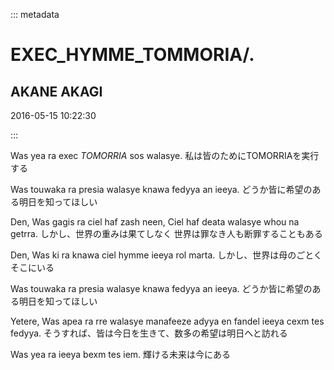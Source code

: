 ::: metadata

# EXEC_HYMME_TOMMORIA/.

## AKANE AKAGI

2016-05-15 10:22:30

:::

Was yea ra exec _TOMORRIA_ sos walasye.
私は皆のためにTOMORRIAを実行する

Was touwaka ra presia walasye knawa fedyya an ieeya.
どうか皆に希望のある明日を知ってほしい

Den, Was gagis ra ciel haf zash neen, Ciel haf deata walasye whou na getrra.
しかし、世界の重みは果てしなく 世界は罪なき人も断罪することもある

Den, Was ki ra knawa ciel hymme ieeya rol marta.
しかし、世界は母のごとくそこにいる

Was touwaka ra presia walasye knawa fedyya an ieeya.
どうか皆に希望のある明日を知ってほしい

Yetere, Was apea ra rre walasye manafeeze adyya en fandel ieeya cexm tes fedyya.
そうすれば、皆は今日を生きて、数多の希望は明日へと訪れる

Was yea ra ieeya bexm tes iem.
輝ける未来は今にある
